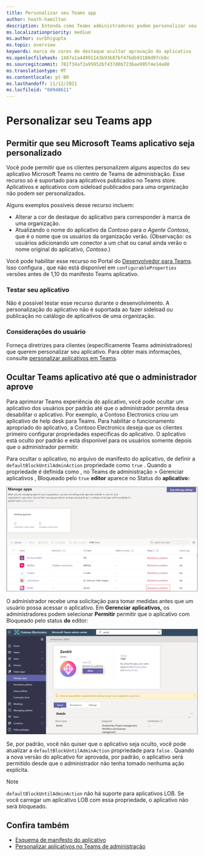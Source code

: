 ```yaml
---
title: Personalizar seu Teams app
author: heath-hamilton
description: Entenda como Teams administradores podem personalizar seu aplicativo para sua organização.
ms.localizationpriority: medium
ms.author: surbhigupta
ms.topic: overview
keywords: marca de cores de destaque ocultar aprovação do aplicativo
ms.openlocfilehash: 1487a1a44991143b93b87bf47bdb93180d97cb8c
ms.sourcegitcommit: 781f34af2a95952bf437d0b7236ae995f4e14a08
ms.translationtype: MT
ms.contentlocale: pt-BR
ms.lasthandoff: 11/12/2021
ms.locfileid: "60948611"
---
```

# <a name="customize-your-teams-app"></a>Personalizar seu Teams app

## <a name="enable-your-microsoft-teams-app-to-be-customized"></a>Permitir que seu Microsoft Teams aplicativo seja personalizado

Você pode permitir que os clientes personalizem alguns aspectos do seu aplicativo Microsoft Teams no centro de Teams de administração. Esse recurso só é suportado para aplicativos publicados no Teams store. Aplicativos e aplicativos com sideload publicados para uma organização não podem ser personalizados.

Alguns exemplos possíveis desse recurso incluem:

* Alterar a cor de destaque do aplicativo para corresponder à marca de uma organização.
* Atualizando o nome do aplicativo da *Contoso* para *o Agente Contoso*, que é o nome que os usuários da organização verão. (Observação: os usuários adicionando um conector a um chat ou canal ainda verão o nome original do aplicativo, *Contoso*.)

Você pode habilitar esse recurso no Portal do [Desenvolvedor para Teams](https://dev.teams.microsoft.com/home). Isso configura , que não está disponível em `configurableProperties` versões antes de 1,10 do manifesto Teams aplicativo.

### <a name="test-your-app"></a>Testar seu aplicativo

Não é possível testar esse recurso durante o desenvolvimento. A personalização do aplicativo não é suportada ao fazer sideload ou publicação no catálogo de aplicativos de uma organização.

### <a name="user-considerations"></a>Considerações do usuário

Forneça diretrizes para clientes (especificamente Teams administradores) que querem personalizar seu aplicativo. Para obter mais informações, consulte [personalizar aplicativos em Teams](/MicrosoftTeams/customize-apps).

## <a name="hide-teams-app-until-admin-approves"></a>Ocultar Teams aplicativo até que o administrador aprove

Para aprimorar Teams experiência do aplicativo, você pode ocultar um aplicativo dos usuários por padrão até que o administrador permita desa desabilitar o aplicativo. Por exemplo, a Contoso Electronics criou um aplicativo de help desk para Teams. Para habilitar o funcionamento apropriado do aplicativo, a Contoso Electronics deseja que os clientes primeiro configurar propriedades específicas do aplicativo. O aplicativo está oculto por padrão e está disponível para os usuários somente depois que o administrador permitir.

Para ocultar o aplicativo, no arquivo de manifesto do aplicativo, de definir a `defaultBlockUntilAdminAction` propriedade como `true` . Quando a propriedade é definida como , no Teams de administração > Gerenciar aplicativos , Bloqueado pelo `true` **editor** aparece no Status do **aplicativo:** 

![Gerenciar aplicativos bloqueados pelo editor](../../assets/images/apps-in-meetings/manageappsblockedapps.png)

O administrador recebe uma solicitação para tomar medidas antes que um usuário possa acessar o aplicativo. Em **Gerenciar aplicativos,** os administradores podem selecionar **Permitir** permitir que o aplicativo com Bloqueado pelo status **do** editor:

![Gerenciar aplicativos](../../assets/images/apps-in-meetings/manageapp.png)

Se, por padrão, você não quiser que o aplicativo seja oculto, você pode atualizar a `defaultBlockUntilAdminAction` propriedade para `false` . Quando a nova versão do aplicativo for aprovada, por padrão, o aplicativo será permitido desde que o administrador não tenha tomado nenhuma ação explícita.

> [!NOTE]
> `defaultBlockUntilAdminAction` não há suporte para aplicativos LOB. Se você carregar um aplicativo LOB com essa propriedade, o aplicativo não será bloqueado.

## <a name="see-also"></a>Confira também

* [Esquema de manifesto do aplicativo](/microsoftteams/platform/resources/schema/manifest-schema)
* [Personalizar aplicativos no Teams de administração](/MicrosoftTeams/customize-apps)

